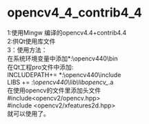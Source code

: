 # opencv4_4_contrib4_4
1:使用Mingw 编译的opencv4.4+contrib4.4  
2:供Qt使用库文件  
3：使用方法：  
  在系统环境变量中添加*:\opencv440\bin  
  在Qt工程pro文件中添加:  
  INCLUDEPATH+= *:\opencv440\include  
  LIBS += *:\opencv440\lib\libopencv_*.a  
  在使用opencv的文件里添加头文件  
  #include<opencv2/opencv.hpp>  
  #include <opencv2/xfeatures2d.hpp>  
  就可以使用了。
